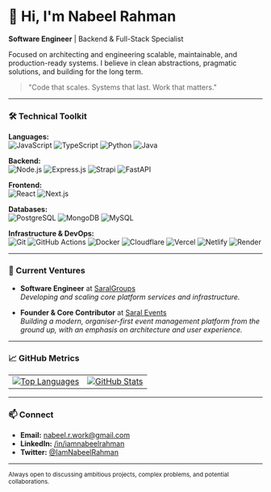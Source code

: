 # 👋 Hi, I'm Nabeel Rahman

**Software Engineer** | Backend & Full-Stack Specialist

Focused on architecting and engineering scalable, maintainable, and production-ready systems. I believe in clean abstractions, pragmatic solutions, and building for the long term.

> "Code that scales. Systems that last. Work that matters."

---

### 🛠️ Technical Toolkit

**Languages:**  
![JavaScript](https://img.shields.io/badge/JavaScript-F7DF1E?style=flat&logo=javascript&logoColor=black) ![TypeScript](https://img.shields.io/badge/TypeScript-3178C6?style=flat&logo=typescript&logoColor=white) ![Python](https://img.shields.io/badge/Python-3776AB?style=flat&logo=python&logoColor=white) ![Java](https://img.shields.io/badge/Java-007396?style=flat&logo=java&logoColor=white)

**Backend:**  
![Node.js](https://img.shields.io/badge/Node.js-339933?style=flat&logo=nodedotjs&logoColor=white) ![Express.js](https://img.shields.io/badge/Express.js-000000?style=flat&logo=express&logoColor=white) ![Strapi](https://img.shields.io/badge/Strapi-2F2E8B?style=flat&logo=strapi&logoColor=white) ![FastAPI](https://img.shields.io/badge/FastAPI-009688?style=flat&logo=fastapi&logoColor=white)

**Frontend:**  
![React](https://img.shields.io/badge/React-61DAFB?style=flat&logo=react&logoColor=black) ![Next.js](https://img.shields.io/badge/Next.js-000000?style=flat&logo=nextdotjs&logoColor=white)

**Databases:**  
![PostgreSQL](https://img.shields.io/badge/PostgreSQL-4169E1?style=flat&logo=postgresql&logoColor=white) ![MongoDB](https://img.shields.io/badge/MongoDB-47A248?style=flat&logo=mongodb&logoColor=white) ![MySQL](https://img.shields.io/badge/MySQL-4479A1?style=flat&logo=mysql&logoColor=white)

**Infrastructure & DevOps:**  
![Git](https://img.shields.io/badge/Git-F05032?style=flat&logo=git&logoColor=white) ![GitHub Actions](https://img.shields.io/badge/GitHub_Actions-2088FF?style=flat&logo=githubactions&logoColor=white) ![Docker](https://img.shields.io/badge/Docker-2496ED?style=flat&logo=docker&logoColor=white) ![Cloudflare](https://img.shields.io/badge/Cloudflare-F38020?style=flat&logo=cloudflare&logoColor=white) ![Vercel](https://img.shields.io/badge/Vercel-000000?style=flat&logo=vercel&logoColor=white) ![Netlify](https://img.shields.io/badge/Netlify-00C7B7?style=flat&logo=netlify&logoColor=white) ![Render](https://img.shields.io/badge/Render-46E3B7?style=flat&logo=render&logoColor=white)

---

### 📁 Current Ventures

*   **Software Engineer** at [SaralGroups](https://www.saralgroups.com/)  
    *Developing and scaling core platform services and infrastructure.*

*   **Founder & Core Contributor** at [Saral Events](https://events.saralgroups.com/)  
    *Building a modern, organiser-first event management platform from the ground up, with an emphasis on architecture and user experience.*

---

### 📈 GitHub Metrics

|                                                                                                                             |                                                                                                                     |
|-----------------------------------------------------------------------------------------------------------------------------|---------------------------------------------------------------------------------------------------------------------|
| [![Top Languages](https://github-readme-stats.vercel.app/api/top-langs/?username=iamnabeelrahman&layout=compact&theme=nightowl&hide_border=true)](https://github.com/iamnabeelrahman) | [![GitHub Stats](https://github-readme-stats.vercel.app/api?username=iamnabeelrahman&show_icons=true&theme=nightowl&hide_border=true&hide_title=true)](https://github.com/iamnabeelrahman) |

---

### 📫 Connect

*   **Email:** [nabeel.r.work@gmail.com](mailto:nabeel.r.work@gmail.com)
*   **LinkedIn:** [/in/iamnabeelrahman](https://www.linkedin.com/in/iamnabeelrahman/)
*   **Twitter:** [@IamNabeelRahman](https://x.com/IamNabeelRahman)

---

<sub>Always open to discussing ambitious projects, complex problems, and potential collaborations.</sub>
